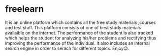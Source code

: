 # freelearn
It is an online platform which contains all the free study materials ,courses and test stuff. This platform consists of one of best study materials availaible on the internet. The performance of the student is also tracked which helps the student for analyzing his/her problems and rectifying thus improving the performance of the individual. It also includes an internal search engine in order to serach for different topics. Enjoy😉.
